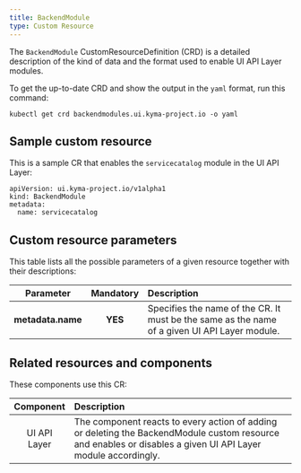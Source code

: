 ```yaml
---
title: BackendModule
type: Custom Resource
---
```


The `BackendModule` CustomResourceDefinition (CRD) is a detailed description of the kind of data and the format used to enable UI API Layer modules.

To get the up-to-date CRD and show the output in the `yaml` format, run this command:

```
kubectl get crd backendmodules.ui.kyma-project.io -o yaml
```

## Sample custom resource

This is a sample CR that enables the `servicecatalog` module in the UI API Layer:

```
apiVersion: ui.kyma-project.io/v1alpha1
kind: BackendModule
metadata:
  name: servicecatalog
```

## Custom resource parameters

This table lists all the possible parameters of a given resource together with their descriptions:

| Parameter   |      Mandatory      |  Description |
|:----------:|:-------------:|:------|
| **metadata.name** |    **YES**   | Specifies the name of the CR. It must be the same as the name of a given UI API Layer module. |

## Related resources and components

These components use this CR:

| Component   |   Description |
|:----------:|:------|
| UI API Layer |  The component reacts to every action of adding or deleting the BackendModule custom resource and enables or disables a given UI API Layer module accordingly. |

